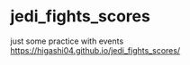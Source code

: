 # jedi_fights_scores
just some practice with events
https://higashi04.github.io/jedi_fights_scores/
